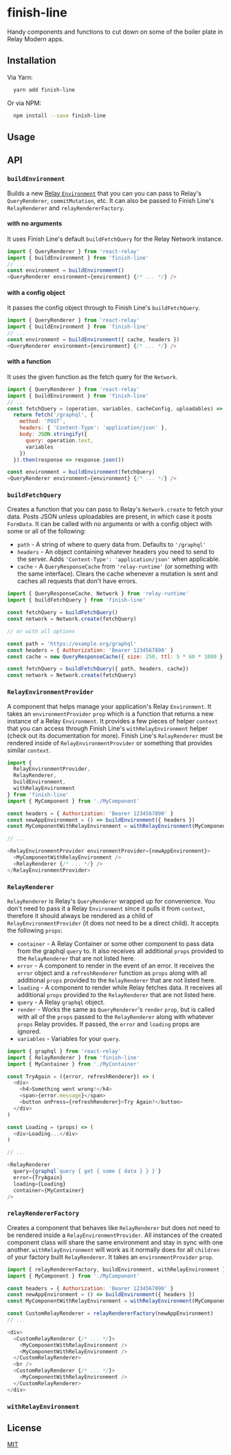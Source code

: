 # finish-line

Handy components and functions to cut down on some of the boiler plate in Relay Modern apps.

## Installation

Via Yarn:

```sh
  yarn add finish-line
```

Or via NPM:

```sh
  npm install --save finish-line
```

## Usage

## API

### `buildEnvironment`

Builds a new [Relay `Environment`](https://facebook.github.io/relay/docs/relay-environment.html) that you can you can pass to Relay's `QueryRenderer`, `commitMutation`, etc. It can also be passed to Finish Line's `RelayRenderer` and `relayRendererFactory`.

#### with no arguments

It uses Finish Line's default `buildFetchQuery` for the Relay Network instance.

```js
import { QueryRenderer } from 'react-relay'
import { buildEnvironment } from 'finish-line'
// ...
const environment = buildEnvironment()
<QueryRenderer environment={environment} {/* ... */} />
```

#### with a config object

It passes the config object through to Finish Line's `buildFetchQuery`.

```js
import { QueryRenderer } from 'react-relay'
import { buildEnvironment } from 'finish-line'
// ...
const environment = buildEnvironment({ cache, headers })
<QueryRenderer environment={environment} {/* ... */} />
```

#### with a function

It uses the given function as the fetch query for the `Network`.

```js
import { QueryRenderer } from 'react-relay'
import { buildEnvironment } from 'finish-line'
// ...
const fetchQuery = (operation, variables, cacheConfig, uploadables) => {
  return fetch('/graphql', {
    method: 'POST',
    headers: { 'Content-Type': 'application/json' },
    body: JSON.stringify({
      query: operation.text,
      variables
    })
  }).then(response => response.json())

const environment = buildEnvironment(fetchQuery)
<QueryRenderer environment={environment} {/* ... */} />
```

### `buildFetchQuery`

Creates a function that you can pass to Relay's `Network.create` to fetch your data. Posts JSON unless uploadables are present, in which case it posts `FormData`. It can be called with no arguments or with a config object with some or all of the following:

- `path` - A string of where to query data from. Defaults to `'/graphql'`
- `headers` - An object containing whatever headers you need to send to the server. Adds `'Content-Type': 'application/json'` when applicable.
- `cache` - A `QueryResponseCache` from `'relay-runtime'` (or something with the same interface). Clears the cache whenever a mutation is sent and caches all requests that don't have errors.

```js
import { QueryResponseCache, Network } from 'relay-runtime'
import { buildFetchQuery } from 'finish-line'

const fetchQuery = buildFetchQuery()
const network = Network.create(fetchQuery)

// or with all options

const path = 'https://example.org/graphql'
const headers = { Authorization: 'Bearer 1234567890' }
const cache = new QueryResponseCache({ size: 250, ttl: 5 * 60 * 1000 }) // 5 minute cache

const fetchQuery = buildFetchQuery({ path, headers, cache})
const network = Network.create(fetchQuery)
```

### `RelayEnvironmentProvider`

A component that helps manage your application's Relay `Environment`. It takes an `environmentProvider` `prop` which is a function that returns a new instance of a Relay `Environment`. It provides a few pieces of helper `context` that you can access through Finish Line's `withRelayEnvironment` helper (check out its documentation for more). Finish Line's `RelayRenderer` must be rendered inside of `RelayEnvironmentProvider` or something that provides similar `context`.

```js
import {
  RelayEnvironmentProvider,
  RelayRenderer,
  buildEnvironment,
  withRelayEnvironment
} from 'finish-line'
import { MyComponent } from './MyComponent'

const headers = { Authorization: 'Bearer 1234567890' }
const newAppEnvironment = () => buildEnvironment({ headers })
const MyComponentWithRelayEnvironment = withRelayEnvironment(MyComponent)

// ...

<RelayEnvironmentProvider environmentProvider={newAppEnvironment}>
  <MyComponentWithRelayEnvironment />
  <RelayRenderer {/* ... */} />
</RelayEnvironmentProvider>
```

### `RelayRenderer`

`RelayRenderer` is Relay's `QueryRenderer` wrapped up for convenience. You don't need to pass it a Relay `Environment` since it pulls it from `context`, therefore it should always be rendered as a child of `RelayEnvironmentProvider` (it does not need to be a direct child). It accepts the following `props`:

- `container` - A Relay Container or some other component to pass data from the graphql `query` to. It also receives all additional `props` provided to the `RelayRenderer` that are not listed here.
- `error` - A component to render in the event of an error. It receives the `error` object and a `refreshRenderer` function as `props` along with all additional `props` provided to the `RelayRenderer` that are not listed here.
- `loading` - A component to render while Relay fetches data. It receives all additional `props` provided to the `RelayRenderer` that are not listed here.
- `query` - A Relay `graphql` object.
- `render` - Works the same as `QueryRenderer`'s `render` `prop`, but is called with all of the `props` passed to the `RelayRenderer` along with whatever `props` Relay provides. If passed, the `error` and `loading` props are ignored.
- `variables` - Variables for your `query`.

```js
import { graphql } from 'react-relay'
import { RelayRenderer } from 'finish-line'
import { MyContainer } from './MyContainer'

const TryAgain = ({error, refreshRenderer}) => (
  <div>
    <h4>Something went wrong!</h4>
    <span>{error.message}</span>
    <button onPress={refreshRenderer}>Try Again?</button>
  </div>
)

const Loading = (props) => (
  <div>Loading...</div>
)

// ...

<RelayRenderer
  query={graphql`query { get { some { data } } }`}
  error={TryAgain}
  loading={Loading}
  container={MyContainer}
/>

```

### `relayRendererFactory`

Creates a component that behaves like `RelayRenderer` but does not need to be rendered inside a `RelayEnvironmentProvider`. All instances of the created component class will share the same environment and stay in sync with one another. `withRelayEnvironment` will work as it normally does for all `children` of your factory built `RelayRenderer`. It takes an `environmentProvider` `prop`.

```js
import { relayRendererFactory, buildEnvironment, withRelayEnvironment } from 'finish-line'
import { MyComponent } from './MyComponent'

const headers = { Authorization: 'Bearer 1234567890' }
const newAppEnvironment = () => buildEnvironment({ headers })
const MyComponentWithRelayEnvironment = withRelayEnvironment(MyComponent)

const CustomRelayRenderer = relayRendererFactory(newAppEnvironment)
// ...

<div>
  <CustomRelayRenderer {/* ... */}>
    <MyComponentWithRelayEnvironment />
    <MyComponentWithRelayEnvironment />
  </CustomRelayRenderer>
  <br />
  <CustomRelayRenderer {/* ... */}>
    <MyComponentWithRelayEnvironment />
  </CustomRelayRenderer>
</div>
```

### `withRelayEnvironment`

## License

[MIT](LICENSE.txt)
